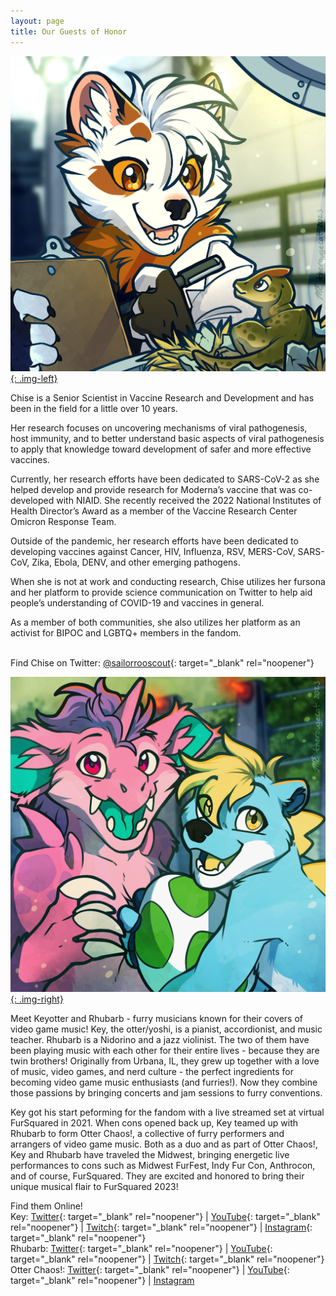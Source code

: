 ```yaml
---
layout: page
title: Our Guests of Honor
---
```

[![Chise the Pine Marten illustration by TheRougeCat](/uploads/gohbio-chise.png){: .img-left}](/uploads/gohbio-chise.png)

Chise is a Senior Scientist in Vaccine Research and Development and has been in the field for a little over 10 years.

Her research focuses on uncovering mechanisms of viral pathogenesis, host immunity, and to better understand basic aspects of viral pathogenesis to apply that knowledge toward development of safer and more effective vaccines.

Currently, her research efforts have been dedicated to SARS-CoV-2 as she helped develop and provide research for Moderna’s vaccine that was co-developed with NIAID. She recently received the 2022 National Institutes of Health Director’s Award as a member of the Vaccine Research Center Omicron Response Team.

Outside of the pandemic, her research efforts have been dedicated to developing vaccines against Cancer, HIV, Influenza, RSV, MERS-CoV, SARS-CoV, Zika, Ebola, DENV, and other emerging pathogens.

When she is not at work and conducting research, Chise utilizes her fursona and her platform to provide science communication on Twitter to help aid people’s understanding of COVID-19 and vaccines in general.

As a member of both communities, she also utilizes her platform as an activist for BIPOC and LGBTQ+ members in the fandom.

<br>Find Chise on Twitter: [@sailorrooscout](https://twitter.com/sailorrooscout){: target="_blank" rel="noopener"}

[![Rhubarb the Nidorino, and KeyOtter illustration by TheRougeCat](/uploads/gohbio-rhubarbkey.png){: .img-right}](/uploads/gohbio-rhubarbkey.png)

Meet Keyotter and Rhubarb - furry musicians known for their covers of video game music! Key, the otter/yoshi, is a pianist, accordionist, and music teacher. Rhubarb is a Nidorino and a jazz violinist. The two of them have been playing music with each other for their entire lives - because they are twin brothers! Originally from Urbana, IL, they grew up together with a love of music, video games, and nerd culture - the perfect ingredients for becoming video game music enthusiasts (and furries!). Now they combine those passions by bringing concerts and jam sessions to furry conventions.

Key got his start peforming for the fandom with a live streamed set at virtual FurSquared in 2021. When cons opened back up, Key teamed up with Rhubarb to form Otter Chaos!, a collective of furry performers and arrangers of video game music. Both as a duo and as part of Otter Chaos!, Key and Rhubarb have traveled the Midwest, bringing energetic live performances to cons such as Midwest FurFest, Indy Fur Con, Anthrocon, and of course, FurSquared. They are excited and honored to bring their unique musical flair to FurSquared 2023!

Find them Online!<br>Key: [Twitter](https://twitter.com/keyotter){: target="_blank" rel="noopener"} \| [YouTube](http://youtube.com/@keyotter){: target="_blank" rel="noopener"} \| [Twitch](http://twitch.tv/keyotter){: target="_blank" rel="noopener"} \| [Instagram](http://instagram.com/keyotter){: target="_blank" rel="noopener"}<br>Rhubarb: [Twitter](https://twitter.com/nidobun){: target="_blank" rel="noopener"} \| [YouTube](http://youtube.com/@rhubarbnido){: target="_blank" rel="noopener"} \| [Twitch](http://twitch.tv/rhubarbnido){: target="_blank" rel="noopener"}<br>Otter Chaos!: [Twitter](https://twitter.com/OtterChaosVGM){: target="_blank" rel="noopener"} \| [YouTube](http://youtube.com/@OtterChaosVGM){: target="_blank" rel="noopener"} \| [Instagram](http://instagram.com/OtterChaosVGM)
